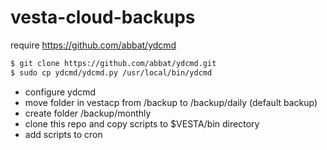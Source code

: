 # vesta-cloud-backups

require https://github.com/abbat/ydcmd 

```bash
$ git clone https://github.com/abbat/ydcmd.git
$ sudo cp ydcmd/ydcmd.py /usr/local/bin/ydcmd
```

+ configure ydcmd
+ move folder in vestacp from /backup to /backup/daily (default backup)
+ create folder /backup/monthly
+ clone this repo and copy scripts to $VESTA/bin directory
+ add scripts to cron 